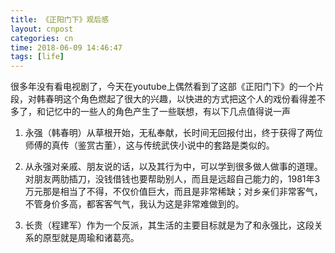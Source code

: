 ```yaml
---
title: 《正阳门下》观后感
layout: cnpost
categories: cn
time: 2018-06-09 14:46:47
tags: [life]
---
```


很多年没有看电视剧了，今天在youtube上偶然看到了这部《正阳门下》的一个片段，对韩春明这个角色燃起了很大的兴趣，以快进的方式把这个人的戏份看得差不多了，和记忆中的一些人的角色产生了一些联想，有以下几点值得说一声

1. 永强（韩春明）从草根开始，无私奉献，长时间无回报付出，终于获得了两位师傅的真传（鉴赏古董），这与传统武侠小说中的套路是类似的。

2. 从永强对亲戚、朋友说的话，以及其行为中，可以学到很多做人做事的道理。对朋友两肋插刀，没钱借钱也要帮助别人，而且是远超自己能力的，1981年3万元那是相当了不得，不仅价值巨大，而且是非常稀缺；对乡亲们非常客气，不管身价多高，都客客气气，我认为这是非常难做到的。

3. 长贵（程建军）作为一个反派，其生活的主要目标就是为了和永强比，这段关系的原型就是周瑜和诸葛亮。

